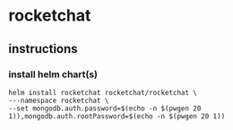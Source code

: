 # rocketchat
## instructions
### install helm chart(s)
```
helm install rocketchat rocketchat/rocketchat \
---namespace rocketchat \
--set mongodb.auth.password=$(echo -n $(pwgen 20 1)),mongodb.auth.rootPassword=$(echo -n $(pwgen 20 1))
```